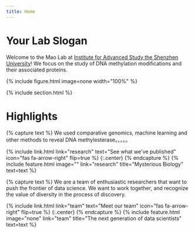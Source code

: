 ```yaml
---
title: Home
---
```


# Your Lab Slogan

Welcome to the Mao Lab at [Institute for Advanced Study the Shenzhen University](https://ias.szu.edu.cn/index.htm/)!
We focus on the study of DNA methylation modifications and their associated proteins.

{%
  include figure.html
  image=none
  width="100%"
%}

{% include section.html %}

# Highlights

{% capture text %}
We used comparative genomics, machine learning and other methods to reveal DNA methylesterase。。。。。

{%
  include link.html
  link="research"
  text="See what we've published"
  icon="fas fa-arrow-right"
  flip=true
%}
{:.center}
{% endcapture %}
{%
  include feature.html
  image=""
  link="research"
  title="Mysterious Biology"
  text=text
%}

{% capture text %}
We are a team of enthusiastic researchers that want to push the frontier of data science.
We want to work together, and recognize the value of diversity in the process of discovery.

{%
  include link.html
  link="team"
  text="Meet our team"
  icon="fas fa-arrow-right"
  flip=true
%}
{:.center}
{% endcapture %}
{%
  include feature.html
  image="none"
  link="team"
  title="The next generation of data scientists"
  text=text
%}

